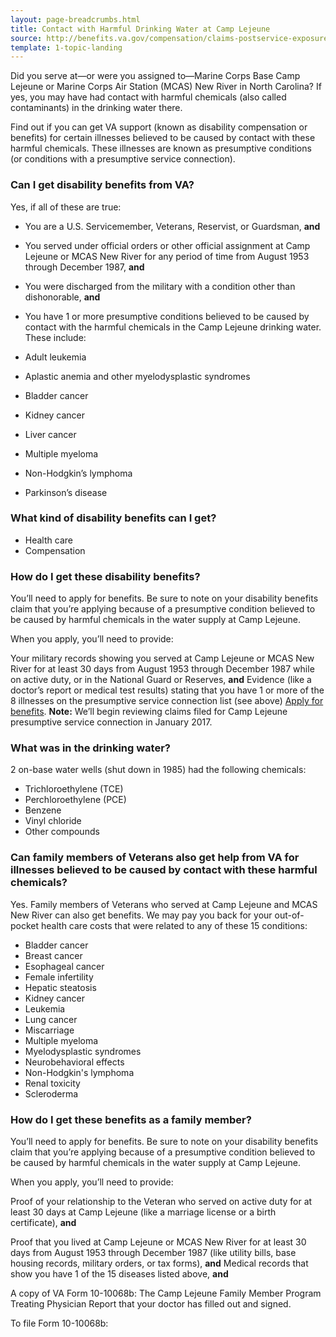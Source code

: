 ```yaml
---
layout: page-breadcrumbs.html
title: Contact with Harmful Drinking Water at Camp Lejeune 	
source: http://benefits.va.gov/compensation/claims-postservice-exposures-camp_lejeune_water.asp
template: 1-topic-landing
---
```


Did you serve at—or were you assigned to—Marine Corps Base Camp Lejeune or Marine Corps Air Station (MCAS) New River in North Carolina? If yes, you may have had contact with harmful chemicals (also called contaminants) in the drinking water there.

Find out if you can get VA support (known as disability compensation or benefits) for certain illnesses believed to be caused by contact with these harmful chemicals. These illnesses are known as presumptive conditions (or conditions with a presumptive service connection).

### Can I get disability benefits from VA?

Yes, if all of these are true:

- You are a U.S. Servicemember, Veterans, Reservist, or Guardsman, **and**
- You served under official orders or other official assignment at Camp Lejeune or MCAS New River for any period of time from August 1953 through December 1987, **and**
- You were discharged from the military with a condition other than dishonorable, **and**
- You have 1 or more presumptive conditions believed to be caused by contact with the harmful chemicals in the Camp Lejeune drinking water. These include:

- Adult leukemia
- Aplastic anemia and other myelodysplastic syndromes
- Bladder cancer
- Kidney cancer
- Liver cancer
- Multiple myeloma
- Non-Hodgkin’s lymphoma
- Parkinson’s disease

### What kind of disability benefits can I get?

- Health care
- Compensation

### How do I get these disability benefits?

You’ll need to apply for benefits. Be sure to note on your disability benefits claim that you’re applying because of a presumptive condition believed to be caused by harmful chemicals in the water supply at Camp Lejeune.

When you apply, you’ll need to provide:

Your military records showing you served at Camp Lejeune or MCAS New River for at least 30 days from August 1953 through December 1987 while on active duty, or in the National Guard or Reserves, **and**
Evidence (like a doctor’s report or medical test results) stating that you have 1 or more of the 8 illnesses on the presumptive service connection list (see above)
[Apply for benefits]( https://www.vets.gov/disability-benefits/apply-for-benefits/).
**Note:** We’ll begin reviewing claims filed for Camp Lejeune presumptive service connection in January 2017.

### What was in the drinking water?

2 on-base water wells (shut down in 1985) had the following chemicals:

- Trichloroethylene (TCE)
- Perchloroethylene (PCE)
- Benzene
- Vinyl chloride
- Other compounds

### Can family members of Veterans also get help from VA for illnesses believed to be caused by contact with these harmful chemicals?

Yes. Family members of Veterans who served at Camp Lejeune and MCAS New River can also get benefits. We may pay you back for your out-of-pocket health care costs that were related to any of these 15 conditions:

- Bladder cancer
- Breast cancer
- Esophageal cancer
- Female infertility
- Hepatic steatosis
- Kidney cancer
- Leukemia
- Lung cancer
- Miscarriage
- Multiple myeloma
- Myelodysplastic syndromes
- Neurobehavioral effects
- Non-Hodgkin's lymphoma
- Renal toxicity
- Scleroderma

### How do I get these benefits as a family member?

You’ll need to apply for benefits. Be sure to note on your disability benefits claim that you’re applying because of a presumptive condition believed to be caused by harmful chemicals in the water supply at Camp Lejeune.

When you apply, you’ll need to provide:

Proof of your relationship to the Veteran who served on active duty for at least 30 days at Camp Lejeune (like a marriage license or a birth certificate), **and**

Proof that you lived at Camp Lejeune or MCAS New River for at least 30 days from August 1953 through December 1987 (like utility bills, base housing records, military orders, or tax forms), **and**
Medical records that show you have 1 of the 15 diseases listed above, **and**

A copy of VA Form 10-10068b: The Camp Lejeune Family Member Program Treating Physician Report that your doctor has filled out and signed.  

To file Form 10-10068b:
